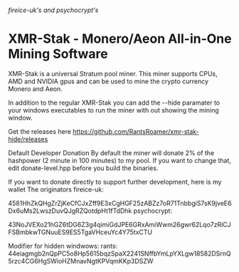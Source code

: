 ###### fireice-uk's and psychocrypt's
# XMR-Stak - Monero/Aeon All-in-One Mining Software

XMR-Stak is a universal Stratum pool miner. This miner supports CPUs, AMD and NVIDIA gpus and can be used to mine the crypto currency Monero and Aeon.

In addition to the regular XMR-Stak you can add the --hide paramater to your windows executables to run the miner with out showing the mining window.

Get the releases here https://github.com/RantsRoamer/xmr-stak-hide/releases

Default Developer Donation
By default the miner will donate 2% of the hashpower (2 minute in 100 minutes) to my pool. If you want to change that, edit donate-level.hpp before you build the binaries.

If you want to donate directly to support further development, here is my wallet
The originators
fireice-uk:

4581HhZkQHgZrZjKeCfCJxZff9E3xCgHGF25zABZz7oR71TnbbgiS7sK9jveE6Dx6uMs2LwszDuvQJgRZQotdpHt1fTdDhk
psychocrypt:

43NoJVEXo21hGZ6tDG6Z3g4qimiGdJPE6GRxAmiWwm26gwr62Lqo7zRiCJFSBmbkwTGNuuES9ES5TgaVHceuYc4Y75txCTU

Modifier for hidden windwows:
rants:
44eiagmgb2nQpPC5o8Hp5615bqzSpaX2241SNffbYmLpYXLgw18582DSrnQ5rzc4CG6HgSWioHZMnavNgtKPVqmKKp3DSZW
